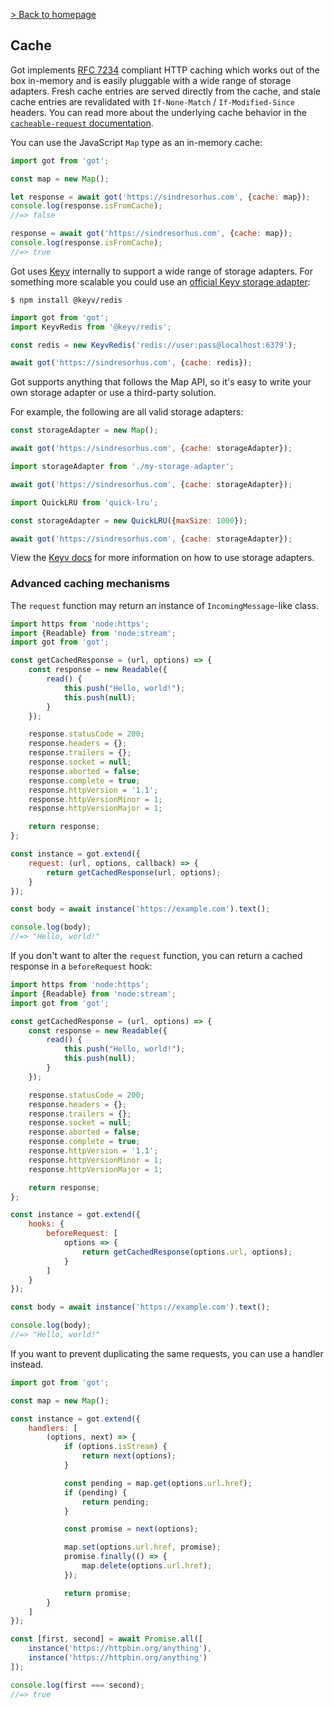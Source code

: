 [> Back to homepage](../readme.md#documentation)

## Cache

Got implements [RFC 7234](https://httpwg.org/specs/rfc7234.html) compliant HTTP caching which works out of the box in-memory and is easily pluggable with a wide range of storage adapters. Fresh cache entries are served directly from the cache, and stale cache entries are revalidated with `If-None-Match` / `If-Modified-Since` headers. You can read more about the underlying cache behavior in the [`cacheable-request` documentation](https://www.npmjs.com/package/cacheable-request).

You can use the JavaScript `Map` type as an in-memory cache:

```js
import got from 'got';

const map = new Map();

let response = await got('https://sindresorhus.com', {cache: map});
console.log(response.isFromCache);
//=> false

response = await got('https://sindresorhus.com', {cache: map});
console.log(response.isFromCache);
//=> true
```

Got uses [Keyv](https://github.com/lukechilds/keyv) internally to support a wide range of storage adapters. For something more scalable you could use an [official Keyv storage adapter](https://github.com/lukechilds/keyv#official-storage-adapters):

```
$ npm install @keyv/redis
```

```js
import got from 'got';
import KeyvRedis from '@keyv/redis';

const redis = new KeyvRedis('redis://user:pass@localhost:6379');

await got('https://sindresorhus.com', {cache: redis});
```

Got supports anything that follows the Map API, so it's easy to write your own storage adapter or use a third-party solution.

For example, the following are all valid storage adapters:

```js
const storageAdapter = new Map();

await got('https://sindresorhus.com', {cache: storageAdapter});
```

```js
import storageAdapter from './my-storage-adapter';

await got('https://sindresorhus.com', {cache: storageAdapter});
```

```js
import QuickLRU from 'quick-lru';

const storageAdapter = new QuickLRU({maxSize: 1000});

await got('https://sindresorhus.com', {cache: storageAdapter});
```

View the [Keyv docs](https://github.com/lukechilds/keyv) for more information on how to use storage adapters.

### Advanced caching mechanisms

The `request` function may return an instance of `IncomingMessage`-like class.

```js
import https from 'node:https';
import {Readable} from 'node:stream';
import got from 'got';

const getCachedResponse = (url, options) => {
	const response = new Readable({
		read() {
			this.push("Hello, world!");
			this.push(null);
		}
	});

	response.statusCode = 200;
	response.headers = {};
	response.trailers = {};
	response.socket = null;
	response.aborted = false;
	response.complete = true;
	response.httpVersion = '1.1';
	response.httpVersionMinor = 1;
	response.httpVersionMajor = 1;

	return response;
};

const instance = got.extend({
	request: (url, options, callback) => {
		return getCachedResponse(url, options);
	}
});

const body = await instance('https://example.com').text();

console.log(body);
//=> "Hello, world!"
```

If you don't want to alter the `request` function, you can return a cached response in a `beforeRequest` hook:

```js
import https from 'node:https';
import {Readable} from 'node:stream';
import got from 'got';

const getCachedResponse = (url, options) => {
	const response = new Readable({
		read() {
			this.push("Hello, world!");
			this.push(null);
		}
	});

	response.statusCode = 200;
	response.headers = {};
	response.trailers = {};
	response.socket = null;
	response.aborted = false;
	response.complete = true;
	response.httpVersion = '1.1';
	response.httpVersionMinor = 1;
	response.httpVersionMajor = 1;

	return response;
};

const instance = got.extend({
	hooks: {
		beforeRequest: [
			options => {
				return getCachedResponse(options.url, options);
			}
		]
	}
});

const body = await instance('https://example.com').text();

console.log(body);
//=> "Hello, world!"
```

If you want to prevent duplicating the same requests, you can use a handler instead.

```js
import got from 'got';

const map = new Map();

const instance = got.extend({
	handlers: [
		(options, next) => {
			if (options.isStream) {
				return next(options);
			}

			const pending = map.get(options.url.href);
			if (pending) {
				return pending;
			}

			const promise = next(options);

			map.set(options.url.href, promise);
			promise.finally(() => {
				map.delete(options.url.href);
			});

			return promise;
		}
	]
});

const [first, second] = await Promise.all([
	instance('https://httpbin.org/anything'),
	instance('https://httpbin.org/anything')
]);

console.log(first === second);
//=> true
```
